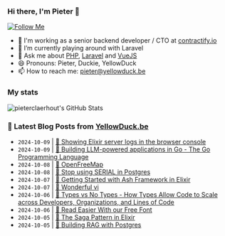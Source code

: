 ### Hi there, I'm Pieter 👋  
[![Follow Me](https://img.shields.io/github/followers/pieterclaerhout?label=Follow&style=social)](https://github.com/pieterclaerhout)

- 🏢 I'm working as a senior backend developer / CTO at [contractify.io](https://contractify.io)
- 🌱 I’m currently playing around with Laravel
- 💬 Ask me about [PHP](https://php.net), [Laravel](http://laravel.com) and [VueJS](https://vuejs.org)
- 😄 Pronouns: Pieter, Duckie, YellowDuck
- 📫 How to reach me: pieter@yellowduck.be

### My stats

![pieterclaerhout's GitHub Stats](https://github-readme-stats.vercel.app/api?username=pieterclaerhout&show_icons=true&count_private=true&line_height=40)

### 📩 Latest Blog Posts from [YellowDuck.be](https://www.yellowduck.be/)
<!-- BLOG-POST-LIST:START -->
- `2024-10-09` | [🐥 Showing Elixir server logs in the browser console](https://www.yellowduck.be/posts/showing-elixir-server-logs-in-the-browser-console)  
- `2024-10-09` | [🔗 Building LLM-powered applications in Go - The Go Programming Language](https://www.yellowduck.be/posts/building-llm-powered-applications-in-go-the-go-programming-language)  
- `2024-10-08` | [🔗 OpenFreeMap](https://www.yellowduck.be/posts/openfreemap)  
- `2024-10-08` | [🔗 Stop using SERIAL in Postgres](https://www.yellowduck.be/posts/stop-using-serial-in-postgres)  
- `2024-10-07` | [🔗 Getting Started with Ash Framework in Elixir](https://www.yellowduck.be/posts/getting-started-with-ash-framework-in-elixir)  
- `2024-10-07` | [🔗 Wonderful vi](https://www.yellowduck.be/posts/wonderful-vi)  
- `2024-10-06` | [🔗 Types vs No Types - How Types Allow Code to Scale across Developers, Organizations, and Lines of Code](https://www.yellowduck.be/posts/types-vs-no-types-how-types-allow-code-to-scale-across-developers-organizations-and-lines-of-code)  
- `2024-10-06` | [🔗 Read Easier With our Free Font](https://www.yellowduck.be/posts/braille-institute-freefont-braille-institute)  
- `2024-10-05` | [🔗 The Saga Pattern in Elixir](https://www.yellowduck.be/posts/the-saga-pattern-in-elixir)  
- `2024-10-05` | [🔗 Building RAG with Postgres](https://www.yellowduck.be/posts/building-rag-with-postgres)  

<!-- BLOG-POST-LIST:END -->
